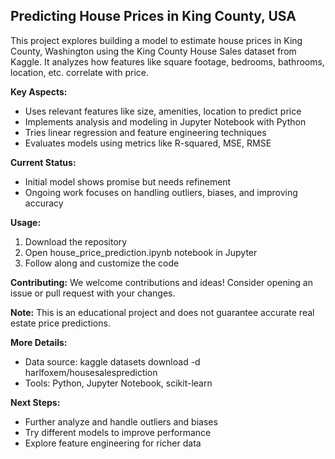 ## Predicting House Prices in King County, USA
This project explores building a model to estimate house prices in King County, Washington using the King County House Sales dataset from Kaggle. It analyzes how features like square footage, bedrooms, bathrooms, location, etc. correlate with price.

**Key Aspects:**
* Uses relevant features like size, amenities, location to predict price 
* Implements analysis and modeling in Jupyter Notebook with Python
* Tries linear regression and feature engineering techniques
* Evaluates models using metrics like R-squared, MSE, RMSE

**Current Status:** 
* Initial model shows promise but needs refinement
* Ongoing work focuses on handling outliers, biases, and improving accuracy

**Usage:**
1. Download the repository 
2. Open house_price_prediction.ipynb notebook in Jupyter
3. Follow along and customize the code
 
**Contributing:**
We welcome contributions and ideas! Consider opening an issue or pull request with your changes.

**Note:**
This is an educational project and does not guarantee accurate real estate price predictions. 

**More Details:**
* Data source: kaggle datasets download -d harlfoxem/housesalesprediction
* Tools: Python, Jupyter Notebook, scikit-learn

**Next Steps:**
* Further analyze and handle outliers and biases
* Try different models to improve performance 
* Explore feature engineering for richer data
